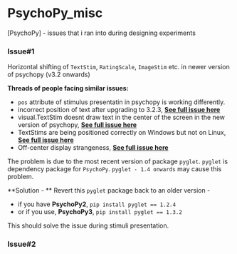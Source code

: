 # PsychoPy_misc
[PsychoPy] - issues that i ran into during designing experiments

### Issue#1 
Horizontal shifting of `TextStim`, `RatingScale`, `ImageStim` etc. in newer version of psychopy (v3.2 onwards)

**Threads of people facing similar issues:** 
- `pos` attribute of stimulus presentatin in psychopy is working differently. 
- incorrect position of text after upgrading to 3.2.3, [**See full issue here**](https://discourse.psychopy.org/t/incorrect-position-of-text-after-upgrading-to-3-2-3/9227 "see on PsychoPy discourse")
- visual.TextStim doesnt draw text in the center of the screen in the new version of psychopy,  [**See full issue here**](https://discourse.psychopy.org/t/visual-textstim-doesnt-draw-text-in-the-center-of-the-screen-in-the-new-version-of-psychopy/9374 "see on PsychoPy discourse")
- TextStims are being positioned correctly on Windows but not on Linux,  [**See full issue here**](https://discourse.psychopy.org/t/textstims-are-being-positioned-correctly-on-windows-but-not-on-linux/9273 "see on PsychoPy discourse")
- Off-center display strangeness,  [**See full issue here**](https://discourse.psychopy.org/t/off-center-stimulus-display-strangeness/2195 "see on PsychoPy discourse")

The problem is due to the most recent version of package `pyglet`. `pyglet` is dependency package for `PsychoPy`. 
`pyglet - 1.4 onwards` may cause this problem.

**Solution - **
Revert this `pyglet` package back to an older version - 
- if you have **PsychoPy2**, `pip install pyglet == 1.2.4`
- or if you use, **PsychoPy3**, `pip install pyglet == 1.3.2`

This should solve the issue during stimuli presentation.

### Issue#2
